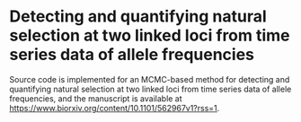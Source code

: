 # Detecting and quantifying natural selection at two linked loci from time series data of allele frequencies
Source code is implemented for an MCMC-based method for detecting and quantifying natural selection at two linked loci from time series data of allele frequencies, and the manuscript is available at https://www.biorxiv.org/content/10.1101/562967v1?rss=1.
